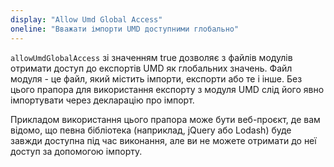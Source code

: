 ```yaml
---
display: "Allow Umd Global Access"
oneline: "Вважати імпорти UMD доступними глобально"
---
```


`allowUmdGlobalAccess` зі значенням true дозволяє з файлів модулів отримати доступ до експортів UMD як глобальних значень. Файл модуля - це файл, який містить імпорти, експорти або те і інше. Без цього прапора для використання експорту з модуля UMD слід його явно імпортувати через декларацію про імпорт.

Прикладом використання цього прапора може бути веб-проєкт, де вам відомо, що певна бібліотека (наприклад, jQuery або Lodash) буде завжди доступна під час виконання, але ви не можете отримати до неї доступ за допомогою імпорту.

